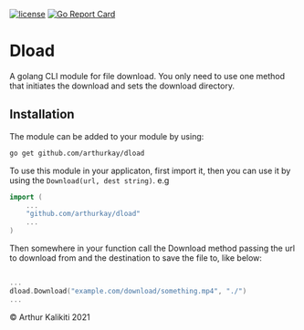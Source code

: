 [![license](http://img.shields.io/badge/license-MIT-blue.svg)](https://github.com/arthurkay/dload/blob/master/LICENSE)
[![Go Report Card](https://goreportcard.com/badge/github.com/arthurkay/gopherchain)](https://goreportcard.com/report/github.com/arthurkay/dload)

# Dload

A golang CLI module for file download. You only need to use one method that initiates the download and sets the download directory.

## Installation

The module can be added to your module by using:

```bash
go get github.com/arthurkay/dload
```

To use this module in your applicaton, first import it, then you can use it by using the `Download(url, dest string)`. e.g

```go
import (
    ...
    "github.com/arthurkay/dload"
    ...
)
```

Then somewhere in your function call the Download method passing the url to download from and the destination to save the file to, like below:

```go

...
dload.Download("example.com/download/something.mp4", "./")
...
```


&copy; Arthur Kalikiti 2021
